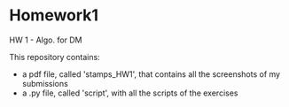 # Homework1
HW 1 - Algo. for DM

This repository contains:

- a pdf file, called 'stamps_HW1', that contains all the screenshots of my submissions
- a .py file, called 'script', with all the scripts of the exercises
